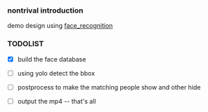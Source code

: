 ### nontrival introduction 
demo design using [face_recognition](https://github.com/ageitgey/face_recognition)


### TODOLIST
+ [x] build the face database
+ [ ] using yolo detect the bbox
+ [ ] postprocess to make the matching people show and other hide
+ [ ] output the mp4 -- that's all

